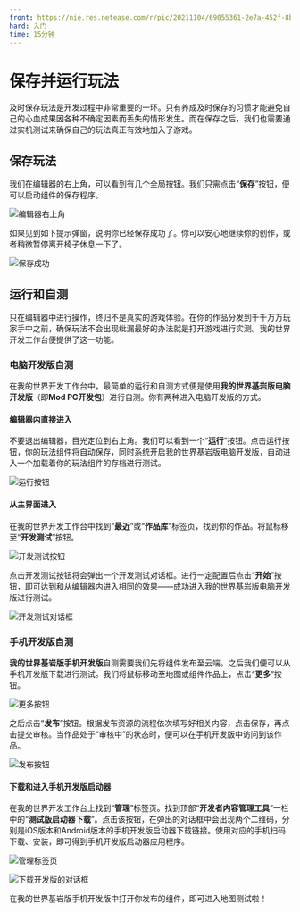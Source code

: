 ```yaml
---
front: https://nie.res.netease.com/r/pic/20211104/69055361-2e7a-452f-8b1a-f23e1262a03a.jpg
hard: 入门
time: 15分钟 
---
```


# 保存并运行玩法

及时保存玩法是开发过程中非常重要的一环。只有养成及时保存的习惯才能避免自己的心血成果因各种不确定因素而丢失的情形发生。而在保存之后，我们也需要通过实机测试来确保自己的玩法真正有效地加入了游戏。

## 保存玩法

我们在编辑器的右上角，可以看到有几个全局按钮。我们只需点击“**保存**”按钮，便可以启动组件的保存程序。

![编辑器右上角](./images/1.3_editor_top-right_save.png)

如果见到如下提示弹窗，说明你已经保存成功了。你可以安心地继续你的创作，或者稍微暂停离开椅子休息一下了。

![保存成功](./images/1.3_save_successfully.png)

## 运行和自测

只在编辑器中进行操作，终归不是真实的游戏体验。在你的作品分发到千千万万玩家手中之前，确保玩法不会出现纰漏最好的办法就是打开游戏进行实测。我的世界开发工作台便提供了这一功能。

### 电脑开发版自测

在我的世界开发工作台中，最简单的运行和自测方式便是使用**我的世界基岩版电脑开发版**（即**Mod PC开发包**）进行自测。你有两种进入电脑开发版的方式。

#### 编辑器内直接进入

不要退出编辑器，目光定位到右上角。我们可以看到一个“**运行**”按钮。点击运行按钮，你的玩法组件将自动保存，同时系统开启我的世界基岩版电脑开发版，自动进入一个加载着你的玩法组件的存档进行测试。

![运行按钮](./images/1.3_editor_top-right_run.png)

#### 从主界面进入

在我的世界开发工作台中找到“**最近**”或“**作品库**”标签页，找到你的作品。将鼠标移至“**开发测试**”按钮。

![开发测试按钮](./images/1.3_mc_studio_lib_screen_dev_test.png)

点击开发测试按钮将会弹出一个开发测试对话框。进行一定配置后点击“**开始**”按钮，即可达到和从编辑器内进入相同的效果——成功进入我的世界基岩版电脑开发版进行测试。

![开发测试对话框](./images/1.3_dev_test_dialog.png)

### 手机开发版自测

**我的世界基岩版手机开发版**自测需要我们先将组件发布至云端。之后我们便可以从手机开发版下载进行测试。我们将鼠标移动至地图或组件作品上，点击“**更多**”按钮。

![更多按钮](./images/1.3_mc_studio_lib_screen_more.png)

之后点击“**发布**”按钮。根据发布资源的流程依次填写好相关内容，点击保存，再点击提交审核。当作品处于“审核中”的状态时，便可以在手机开发版中访问到该作品。

![发布按钮](./images/1.3_release.png)

#### 下载和进入手机开发版启动器

在我的世界开发工作台上找到“**管理**”标签页。找到顶部“**开发者内容管理工具**”一栏中的“**测试版启动器下载**”。点击该按钮，在弹出的对话框中会出现两个二维码，分别是iOS版本和Android版本的手机开发版启动器下载链接。使用对应的手机扫码下载、安装，即可得到手机开发版启动器应用程序。

![管理标签页](./images/1.3_mc_studio_management_screen_test_launcher_download.png)

![下载开发版的对话框](./images/1.3_test_launcher_download.png)

在我的世界基岩版手机开发版中打开你发布的组件，即可进入地图测试啦！